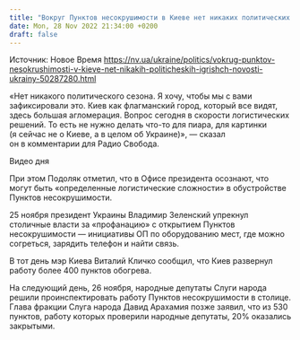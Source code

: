 ```yaml
---
title: "Вокруг Пунктов несокрушимости в Киеве нет никаких политических игрищ — Подоляк"
date: Mon, 28 Nov 2022 21:34:00 +0200
draft: false
---
```

Источник: Новое Время https://nv.ua/ukraine/politics/vokrug-punktov-nesokrushimosti-v-kieve-net-nikakih-politicheskih-igrishch-novosti-ukrainy-50287280.html


«Нет никакого политического сезона. Я хочу, чтобы мы с вами зафиксировали это. Киев как флагманский город, который все видят, здесь большая агломерация. Вопрос сегодня в скорости логистических решений. То есть не нужно делать что-то для пиара, для картинки (я сейчас не о Киеве, а в целом об Украине)», — сказал он в комментарии для Радио Свобода. 

 Видео дня   

При этом Подоляк отметил, что в Офисе президента осознают, что могут быть «определенные логистические сложности» в обустройстве Пунктов несокрушимости.

25 ноября президент Украины Владимир Зеленский упрекнул столичные власти за «профанацию» с открытием Пунктов несокрушимости — инициативы ОП по оборудованию мест, где можно согреться, зарядить телефон и найти связь.

В тот день мэр Киева Виталий Кличко сообщил, что Киев развернул работу более 400 пунктов обогрева.

На следующий день, 26 ноября, народные депутаты Слуги народа решили проинспектировать работу Пунктов несокрушимости в столице. Глава фракции Слуга народа Давид Арахамия позже заявил, что из 530 пунктов, работу которых проверили народные депутаты, 20% оказались закрытыми.
